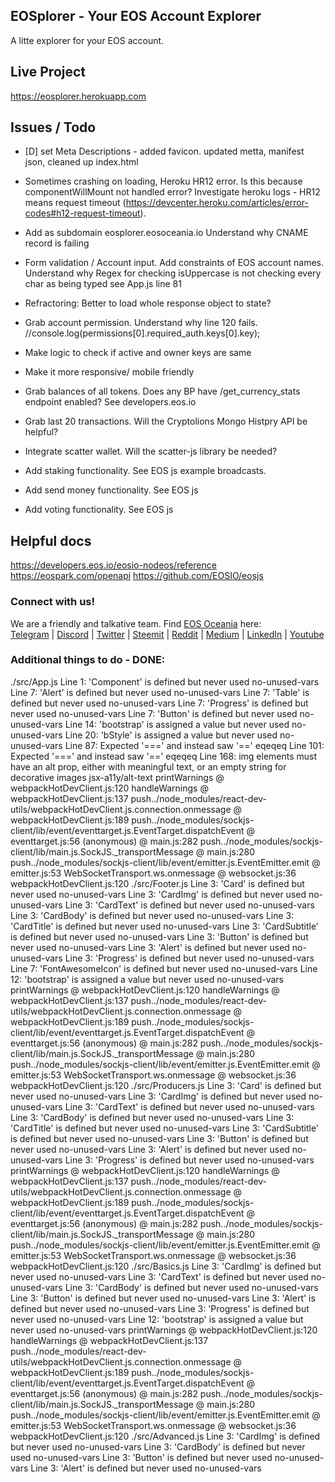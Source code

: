 ## EOSplorer - Your EOS Account Explorer

A litte explorer for your EOS account.

## Live Project

https://eosplorer.herokuapp.com

## Issues / Todo

- [D] set Meta Descriptions - added favicon. updated metta, manifest json, cleaned up index.html  
- Sometimes crashing on loading, Heroku HR12 error. Is this because componentWillMount not handled error? Investigate heroku logs - HR12 means request timeout  (https://devcenter.heroku.com/articles/error-codes#h12-request-timeout). 
- Add as subdomain eosplorer.eosoceania.io Understand why CNAME record is failing
- Form validation / Account input. Add constraints of EOS account names. Understand why Regex for checking isUppercase is not checking every char as being typed
see App.js line 81
- Refractoring: Better to load whole response object to state?
- Grab account permission. Understand why line 120 fails.
//console.log(permissions[0].required_auth.keys[0].key);
- Make logic to check if active and owner keys are same
- Make it more responsive/ mobile friendly

- Grab balances of all tokens. Does any BP have /get_currency_stats endpoint enabled? See developers.eos.io
- Grab last 20 transactions. Will the Cryptolions Mongo Histpry API be helpful?
- Integrate scatter wallet. Will the scatter-js library be needed?
- Add staking functionality. See EOS js example broadcasts.
- Add send money functionality. See EOS js
- Add voting functionality. See EOS js

## Helpful docs
https://developers.eos.io/eosio-nodeos/reference
https://eospark.com/openapi
https://github.com/EOSIO/eosjs

### Connect with us!
We are a friendly and talkative team.
Find <a href="https://www.eosoceania.io">EOS Oceania</a> here:
<br><a href="https://t.me/joinchat/IB6xJg7tmo7v4knEJyQRSw" target="_blank" rel="noopener">Telegram</a> | <a href="https://discord.gg/eAdBZBv" target="_blank" rel="noopener">Discord</a> |  <a href="https://twitter.com/eosoceania" target="_blank" rel="noopener">Twitter</a> | <a href="https://steemit.com/@eosoceania" target="_blank" rel="noopener">Steemit</a> | <a href="https://www.reddit.com/user/eosoceania" target="_blank" rel="noopener">Reddit</a> | <a href="https://medium.com/eosoceania" target="_blank" rel="noopener">Medium</a> | <a href="https://www.linkedin.com/company/eosoceania" target="_blank" rel="noopener">LinkedIn</a> | <a href="https://www.youtube.com/channel/UCXdy_ey_cyZwuf8bvuymhmA" target="_blank" rel="noopener">Youtube</a>


### Additional things to do - DONE:
./src/App.js
  Line 1:    'Component' is defined but never used                                                                      no-unused-vars
  Line 7:    'Alert' is defined but never used                                                                          no-unused-vars
  Line 7:    'Table' is defined but never used                                                                          no-unused-vars
  Line 7:    'Progress' is defined but never used                                                                       no-unused-vars
  Line 7:    'Button' is defined but never used                                                                         no-unused-vars
  Line 14:    'bootstrap' is assigned a value but never used                                                             no-unused-vars
  Line 20:    'bStyle' is assigned a value but never used                                                                no-unused-vars
  Line 87:   Expected '===' and instead saw '=='                                                                        eqeqeq
  Line 101:  Expected '===' and instead saw '=='                                                                        eqeqeq
  Line 168:   img elements must have an alt prop, either with meaningful text, or an empty string for decorative images  jsx-a11y/alt-text
printWarnings @ webpackHotDevClient.js:120
handleWarnings @ webpackHotDevClient.js:137
push../node_modules/react-dev-utils/webpackHotDevClient.js.connection.onmessage @ webpackHotDevClient.js:189
push../node_modules/sockjs-client/lib/event/eventtarget.js.EventTarget.dispatchEvent @ eventtarget.js:56
(anonymous) @ main.js:282
push../node_modules/sockjs-client/lib/main.js.SockJS._transportMessage @ main.js:280
push../node_modules/sockjs-client/lib/event/emitter.js.EventEmitter.emit @ emitter.js:53
WebSocketTransport.ws.onmessage @ websocket.js:36
webpackHotDevClient.js:120 ./src/Footer.js
  Line 3:  'Card' is defined but never used                no-unused-vars
  Line 3:  'CardImg' is defined but never used             no-unused-vars
  Line 3:  'CardText' is defined but never used            no-unused-vars
  Line 3:  'CardBody' is defined but never used            no-unused-vars
  Line 3:  'CardTitle' is defined but never used           no-unused-vars
  Line 3:  'CardSubtitle' is defined but never used        no-unused-vars
  Line 3:  'Button' is defined but never used              no-unused-vars
  Line 3:  'Alert' is defined but never used               no-unused-vars
  Line 3:  'Progress' is defined but never used            no-unused-vars
  Line 7:  'FontAwesomeIcon' is defined but never used     no-unused-vars
  Line 12:  'bootstrap' is assigned a value but never used  no-unused-vars
printWarnings @ webpackHotDevClient.js:120
handleWarnings @ webpackHotDevClient.js:137
push../node_modules/react-dev-utils/webpackHotDevClient.js.connection.onmessage @ webpackHotDevClient.js:189
push../node_modules/sockjs-client/lib/event/eventtarget.js.EventTarget.dispatchEvent @ eventtarget.js:56
(anonymous) @ main.js:282
push../node_modules/sockjs-client/lib/main.js.SockJS._transportMessage @ main.js:280
push../node_modules/sockjs-client/lib/event/emitter.js.EventEmitter.emit @ emitter.js:53
WebSocketTransport.ws.onmessage @ websocket.js:36
webpackHotDevClient.js:120 ./src/Producers.js
  Line 3:  'Card' is defined but never used          no-unused-vars
  Line 3:  'CardImg' is defined but never used       no-unused-vars
  Line 3:  'CardText' is defined but never used      no-unused-vars
  Line 3:  'CardBody' is defined but never used      no-unused-vars
  Line 3:  'CardTitle' is defined but never used     no-unused-vars
  Line 3:  'CardSubtitle' is defined but never used  no-unused-vars
  Line 3:  'Button' is defined but never used        no-unused-vars
  Line 3:  'Alert' is defined but never used         no-unused-vars
  Line 3:  'Progress' is defined but never used      no-unused-vars
printWarnings @ webpackHotDevClient.js:120
handleWarnings @ webpackHotDevClient.js:137
push../node_modules/react-dev-utils/webpackHotDevClient.js.connection.onmessage @ webpackHotDevClient.js:189
push../node_modules/sockjs-client/lib/event/eventtarget.js.EventTarget.dispatchEvent @ eventtarget.js:56
(anonymous) @ main.js:282
push../node_modules/sockjs-client/lib/main.js.SockJS._transportMessage @ main.js:280
push../node_modules/sockjs-client/lib/event/emitter.js.EventEmitter.emit @ emitter.js:53
WebSocketTransport.ws.onmessage @ websocket.js:36
webpackHotDevClient.js:120 ./src/Basics.js
  Line 3:  'CardImg' is defined but never used             no-unused-vars
  Line 3:  'CardText' is defined but never used            no-unused-vars
  Line 3:  'CardBody' is defined but never used            no-unused-vars
  Line 3:  'Button' is defined but never used              no-unused-vars
  Line 3:  'Alert' is defined but never used               no-unused-vars
  Line 3:  'Progress' is defined but never used            no-unused-vars
  Line 12:  'bootstrap' is assigned a value but never used  no-unused-vars
printWarnings @ webpackHotDevClient.js:120
handleWarnings @ webpackHotDevClient.js:137
push../node_modules/react-dev-utils/webpackHotDevClient.js.connection.onmessage @ webpackHotDevClient.js:189
push../node_modules/sockjs-client/lib/event/eventtarget.js.EventTarget.dispatchEvent @ eventtarget.js:56
(anonymous) @ main.js:282
push../node_modules/sockjs-client/lib/main.js.SockJS._transportMessage @ main.js:280
push../node_modules/sockjs-client/lib/event/emitter.js.EventEmitter.emit @ emitter.js:53
WebSocketTransport.ws.onmessage @ websocket.js:36
webpackHotDevClient.js:120 ./src/Advanced.js
  Line 3:  'CardImg' is defined but never used   no-unused-vars
  Line 3:  'CardBody' is defined but never used  no-unused-vars
  Line 3:  'Button' is defined but never used    no-unused-vars
  Line 3:  'Alert' is defined but never used     no-unused-vars